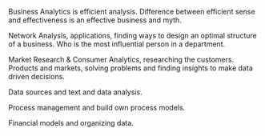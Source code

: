Business Analytics is efficient analysis. Difference between efficient sense and effectiveness is an effective business and myth. 

Network Analysis, applications, finding ways to design an optimal structure of a business. Who is the most influential person in a department. 

Market Research & Consumer Analytics, researching the customers. Products and markets, solving problems and finding insights to make data driven decisions.

Data sources and text and data analysis.

Process management and build own process models. 

Financial models and organizing data. 

